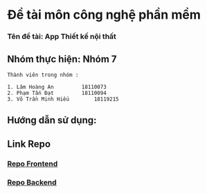 # Đề tài môn công nghệ phần mềm
### Tên đề tài: App Thiết kế nội thất
## Nhóm thực hiện: Nhóm 7

```
Thành viên trong nhóm :

1. Lâm Hoàng An		    18110073
2. Phạm Tấn Đạt		    18110094
3. Võ Trần Minh Hiếu        18119215
```

## Hướng dẫn sử dụng:

## Link Repo
### [Repo Frontend](https://github.com/lamhan3012cmvn/FE_CNPM)
### [Repo Backend](https://github.com/holmesz142/BE-CNPM)
